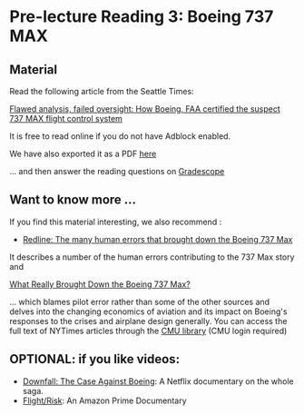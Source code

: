 # Pre-lecture Reading 3: Boeing 737 MAX

## Material

Read the following article from the Seattle Times:

[Flawed analysis, failed oversight: How Boeing, FAA certified the suspect 737 MAX flight control system](https://www.seattletimes.com/business/boeing-aerospace/failed-certification-faa-missed-safety-issues-in-the-737-max-system-implicated-in-the-lion-air-crash/)

It is free to read online if you do not have Adblock enabled.

We have also exported it as a PDF [here](https://cmu-17313q.github.io/readings/flawed_analysis_boeing737_max.pdf)


… and then answer the reading questions on [Gradescope](https://www.gradescope.com/courses/1096661/assignments/6569746)

## Want to know more ...

If you find this material interesting, we also recommend :

- [Redline: The many human errors that brought down the Boeing 737 Max](https://www.theverge.com/2019/5/2/18518176/boeing-737-max-crash-problems-human-error-mcas-faa)

It describes a number of the human errors contributing to the 737 Max story and

[What Really Brought Down the Boeing 737 Max?](https://www.nytimes.com/2019/09/18/magazine/boeing-737-max-crashes.html)

... which blames pilot error rather than some of the other sources and delves into the changing economics of aviation and its impact on Boeing's responses to the crises and airplane design generally. You can access the full text of NYTimes articles through the [CMU library](https://cmu.primo.exlibrisgroup.com/permalink/01CMU_INST/8lb6it/cdi_proquest_miscellaneous_2291970285) (CMU login required)

## OPTIONAL: if you like videos:

- [Downfall: The Case Against Boeing](https://www.netflix.com/title/81272421): A Netflix documentary on the whole saga.
- [Flight/Risk](https://www.amazon.com/Flight-Risk-Karim-Amer/dp/B0B5K5VDCP/ref=sr_1_26?crid=LLFOE9M7V7KO&keywords=737+max&qid=1674151106&sprefix=737+ma%2Caps%2C250&sr=8-26): An Amazon Prime Documentary
